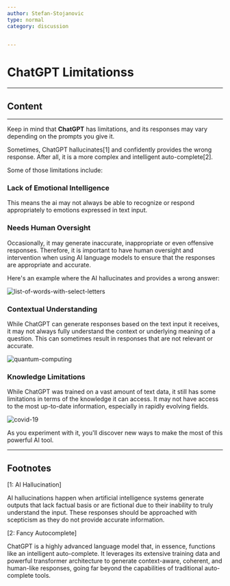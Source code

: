 ```yaml
---
author: Stefan-Stojanovic
type: normal
category: discussion
 

---
```


# ChatGPT Limitationss

---

## Content

---

Keep in mind that **ChatGPT** has limitations, and its responses may vary depending on the prompts you give it.

Sometimes, ChatGPT hallucinates[1] and confidently provides the wrong response. After all, it is a more complex and intelligent auto-complete[2].

Some of those limitations include:

### Lack of Emotional Intelligence

This means the ai may not always be able to recognize or respond appropriately to emotions expressed in text input.

### Needs Human Oversight

Occasionally, it may generate inaccurate, inappropriate or even offensive responses. Therefore, it is important to have human oversight and intervention when using AI language models to ensure that the responses are appropriate and accurate.

Here's an example where the AI hallucinates and provides a wrong answer:

![list-of-words-with-select-letters](https://img.enkipro.com/40d030c590c998b67b32b4312ba0c35e.png)

### Contextual Understanding

While ChatGPT can generate responses based on the text input it receives, it may not always fully understand the context or underlying meaning of a question. This can sometimes result in responses that are not relevant or accurate.

![quantum-computing](https://img.enkipro.com/b9718e51faacdb520bc17794f035246a.png)


### Knowledge Limitations

While ChatGPT was trained on a vast amount of text data, it still has some limitations in terms of the knowledge it can access. It may not have access to the most up-to-date information, especially in rapidly evolving fields.

![covid-19](https://img.enkipro.com/7a98fbe1ba4646751e01ccce7bdd0d08.png)

As you experiment with it, you'll discover new ways to make the most of this powerful AI tool.


---
## Footnotes

[1: AI Hallucination]

AI hallucinations happen when artificial intelligence systems generate outputs that lack factual basis or are fictional due to their inability to truly understand the input. These responses should be approached with scepticism as they do not provide accurate information.

[2: Fancy Autocomplete]

ChatGPT is a highly advanced language model that, in essence, functions like an intelligent auto-complete. It leverages its extensive training data and powerful transformer architecture to generate context-aware, coherent, and human-like responses, going far beyond the capabilities of traditional auto-complete tools.